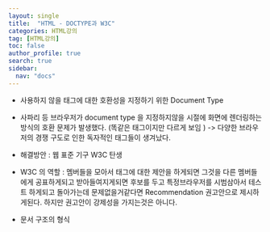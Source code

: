 ```yaml
---
layout: single
title:  "HTML - DOCTYPE과 W3C"
categories: HTML강의
tag: [HTML강의]
toc: false
author_profile: true
search: true
sidebar:
  nav: "docs"
---
```


- 사용하지 않을 태그에 대한 호환성을 지정하기 위한 Document Type

- 사파리 등 브라우저가 document type 을 지정하지않을 시절에 화면에 렌더링하는 방식의 호환 문제가 발생했다. (똑같은 태그이지만 다르게 보임 )
-> 다양한 브라우저의 경쟁 구도로 인한 독자적인 태그들이 생겨났다.

- 해결방안 : 웹 표준 기구 W3C 탄생 

- W3C 의 역할 :  멤버들을 모아서 태그에 대한 제안을 하게되면 그것을 다른 멤버들에게 공표하게되고 받아들여지게되면 후보를 두고 특정브라우저를 시범삼아서 테스트 하게되고 돌아가는데 문제없을거같다면 Recommendation 권고안으로 제시하게된다. 
 하지만 권고안이 강제성을 가지는것은 아니다. 

- 문서 구조의 형식 <!DOCTYPE html>